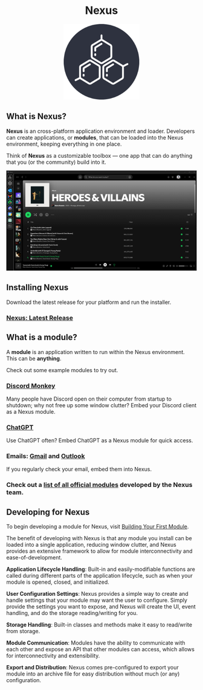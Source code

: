 <h1 align="center">Nexus</h1>

<p align="center">
    <img src="./icons/256x256.png" alt="Nexus Logo" width="200" />
</p>

## What is Nexus?
**Nexus** is an cross-platform application environment and loader. Developers can create applications, or **modules**, that can be loaded into the Nexus environment, keeping everything in one place. 

Think of **Nexus** as a customizable toolbox — one app that can do anything that you (or the community) build into it.


![Nexus Image](./repo-assets/sample-image.png)

## Installing Nexus
Download the latest release for your platform and run the installer.

### [Nexus: Latest Release](https://github.com/aarontburn/nexus-core/releases/latest)


## What is a module?

A **module** is an application written to run within the Nexus environment. This can be **anything**.

Check out some example modules to try out.

### [Discord Monkey](https://github.com/aarontburn/nexus-discord-monkey)
Many people have Discord open on their computer from startup to shutdown; why not free up some window clutter? Embed your Discord client as a Nexus module.


### [ChatGPT](https://github.com/aarontburn/nexus-chatgpt)
Use ChatGPT often? Embed ChatGPT as a Nexus module for quick access.

### Emails: [Gmail](https://github.com/aarontburn/nexus-google-gmail) and [Outlook](https://github.com/aarontburn/nexus-microsoft-outlook)
If you regularly check your email, embed them into Nexus.


### Check out a [list of all official modules](./ModuleList.md) developed by the Nexus team.


## Developing for Nexus
To begin developing a module for Nexus, visit [Building Your First Module](./docs/getting_started/tutorial/BuildingYourFirstModule.md).

The benefit of developing with Nexus is that any module you install can be loaded into a single application, reducing window clutter, and Nexus provides an extensive framework to allow for module interconnectivity and ease-of-development.


**Application Lifecycle Handling**: Built-in and easily-modifiable functions are called during different parts of the application lifecycle, such as when your module is opened, closed, and initialized.

**User Configuration Settings**: Nexus provides a simple way to create and handle settings that your module may want the user to configure. Simply provide the settings you want to expose, and Nexus will create the UI, event handling, and do the storage reading/writing for you.

**Storage Handling**: Built-in classes and methods make it easy to read/write from storage.

**Module Communication**: Modules have the ability to communicate with each other and expose an API that other modules can access, which allows for interconnectivity and extensibility.

**Export and Distribution**: Nexus comes pre-configured to export your module into an archive file for easy distribution without much (or any) configuration.
